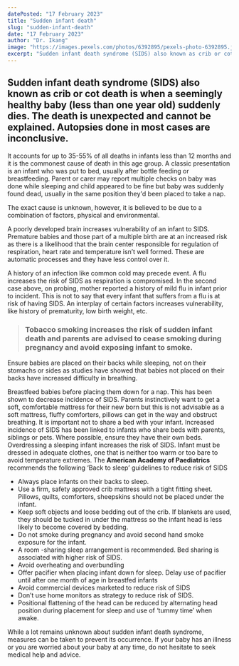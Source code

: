 ```yaml
---
datePosted: "17 February 2023"
title: "Sudden infant death"
slug: "sudden-infant-death"
date: "17 February 2023"
author: "Dr. Ikang"
image: "https://images.pexels.com/photos/6392895/pexels-photo-6392895.jpeg?auto=compress&cs=tinysrgb&w=1260&h=750&dpr=1"
excerpt: "Sudden infant death syndrome (SIDS) also known as crib or cot death..."
---
```


## Sudden infant death syndrome (SIDS) also known as crib or cot death is when a seemingly healthy baby (less than one year old) suddenly dies. The death is unexpected and cannot be explained. Autopsies done in most cases are inconclusive.

It accounts for up to 35-55% of all deaths in infants less than 12 months and it is the commonest cause of death in this age group. A classic presentation is an infant who was put to bed, usually after bottle feeding or breastfeeding. Parent or carer may report multiple checks on baby was done while sleeping and child appeared to be fine but baby was suddenly found dead, usually in the same position they'd been placed to take a nap.

The exact cause is unknown, however, it is believed to be due to a combination of factors, physical and environmental.

A poorly developed brain increases vulnerability of an infant to SIDS. Premature babies and those part of a multiple birth are at an increased risk as there is a likelihood that the brain center responsible for regulation of respiration, heart rate and temperature isn’t well formed. These are automatic processes and they have less control over it.

A history of an infection like common cold may precede event. A flu increases the risk of SIDS as respiration is compromised. In the second case above, on probing, mother reported a history of mild flu in infant prior to incident. This is not to say that every infant that suffers from a flu is at risk of having SIDS. An interplay of certain factors increases vulnerability, like history of prematurity, low birth weight, etc.

> ### Tobacco smoking increases the risk of sudden infant death and parents are advised to cease smoking during pregnancy and avoid exposing infant to smoke.

Ensure babies are placed on their backs while sleeping, not on their stomachs or sides as studies have showed that babies not placed on their backs have increased difficulty in breathing.

Breastfeed babies before placing them down for a nap. This has been shown to decrease incidence of SIDS.
Parents instinctively want to get a soft, comfortable mattress for their new born but this is not advisable as a soft mattress, fluffy comforters, pillows can get in the way and obstruct breathing.
It is important not to share a bed with your infant. Increased incidence of SIDS has been linked to infants who share beds with parents, siblings or pets. Where possible, ensure they have their own beds.
Overdressing a sleeping infant increases the risk of SIDS. Infant must be dressed in adequate clothes, one that is neither too warm or too bare to avoid temperature extremes.
The **American Academy of Paediatrics** recommends the following ‘Back to sleep’ guidelines to reduce risk of SIDS

- Always place infants on their backs to sleep.
- Use a firm, safety approved crib mattress with a tight fitting sheet. Pillows, quilts, comforters, sheepskins should not be placed under the infant.
- Keep soft objects and loose bedding out of the crib. If blankets are used, they should be tucked in under the mattress so the infant head is less likely to become covered by bedding.
- Do not smoke during pregnancy and avoid second hand smoke exposure for the infant.
- A room -sharing sleep arrangement is recommended. Bed sharing is associated with higher risk of SIDS.
- Avoid overheating and overbundling
- Offer pacifier when placing infant down for sleep. Delay use of pacifier until after one month of age in breastfed infants
- Avoid commercial devices marketed to reduce risk of SIDS
- Don’t use home monitors as strategy to reduce risk of SIDS.
- Positional flattening of the head can be reduced by alternating head position during placement for sleep and use of ‘tummy time’ when awake.

While a lot remains unknown about sudden infant death syndrome, measures can be taken to prevent its occurrence. If your baby has an illness or you are worried about your baby at any time, do not hesitate to seek medical help and advice.
